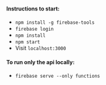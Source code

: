 #### Instructions to start:
* ```npm install -g firebase-tools```
* ```firebase login```
* ```npm install```
* ```npm start```
* Visit ```localhost:3000```

#### To run only the api locally:
* ```firebase serve --only functions```
